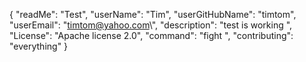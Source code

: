 {
	"readMe": "Test",
	"userName": "Tim",
	"userGitHubName": "timtom",
	"userEmail": "timtom@yahoo.com\\",
	"description": "test is working ",
	"License": "Apache license 2.0",
	"command": "fight ",
	"contributing": "everything"
}